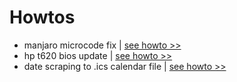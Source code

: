 # Howtos

* manjaro microcode fix | [see howto >>](./manjaro_microcode_fix.md)
* hp t620 bios update | [see howto >>](./HP_T620_Bios_update.md)
* date scraping to .ics calendar file | [see howto >>](./calender_dates_scraping_to_ics_file.md) 

